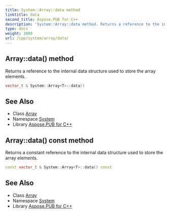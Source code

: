 ```yaml
---
title: System::Array::data method
linktitle: data
second_title: Aspose.PUB for C++
description: 'System::Array::data method. Returns a reference to the internal data structure used to store the array elements in C++.'
type: docs
weight: 3000
url: /cpp/system/array/data/
---
```

## Array::data() method


Returns a reference to the internal data structure used to store the array elements.

```cpp
vector_t & System::Array<T>::data()
```

## See Also

* Class [Array](../)
* Namespace [System](../../)
* Library [Aspose.PUB for C++](../../../)
## Array::data() const method


Returns a constant reference to the internal data structure used to store the array elements.

```cpp
const vector_t & System::Array<T>::data() const
```

## See Also

* Class [Array](../)
* Namespace [System](../../)
* Library [Aspose.PUB for C++](../../../)
